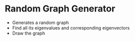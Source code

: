 # Random Graph Generator

- Generates a random graph
- Find all its eigenvalues and corresponding eigenvectors
- Draw the graph
